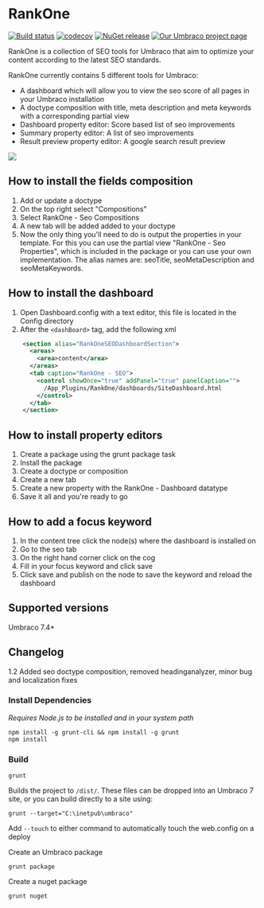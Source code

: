 # RankOne

[![Build status](https://ci.appveyor.com/api/projects/status/eux9krndo9bxui51/branch/master?svg=true)](https://ci.appveyor.com/project/markwemekamp/rankone-umbraco-seo-tool/branch/master)
[![codecov](https://codecov.io/gh/markwemekamp/RankOne-Umbraco-SEO-Tool/branch/master/graph/badge.svg)](https://codecov.io/gh/markwemekamp/RankOne-Umbraco-SEO-Tool)
[![NuGet release](https://img.shields.io/nuget/v/RankOne.svg)](https://www.nuget.org/packages/RankOne)
[![Our Umbraco project page](https://img.shields.io/badge/our-umbraco-orange.svg)](https://our.umbraco.org/projects/backoffice-extensions/rankone-seo-toolkit)

RankOne is a collection of SEO tools for Umbraco that aim to optimize your content according to the latest SEO standards.

RankOne currently contains 5 different tools for Umbraco:
- A dashboard which will allow you to view the seo score of all pages in your Umbraco installation
- A doctype composition with title, meta description and meta keywords with a corresponding partial view
- Dashboard property editor: Score based list of seo improvements
- Summary property editor: A list of seo improvements
- Result preview property editor: A google search result preview

![](https://www.github.com/markwemekamp/RankOne-Umbraco-SEO-Tool/raw/master/docs/assets/img/dashboard.png)


## How to install the fields composition ##

1. Add or update a doctype
2. On the top right select "Compositions"
3. Select RankOne - Seo Compositions
4. A new tab will be added added to your doctype
5. Now the only thing you'll need to do is output the properties in your template. For this you can use the partial view "RankOne - Seo Properties", which is included in the  package or you can use your own implementation. The alias names are: seoTitle, seoMetaDescription and seoMetaKeywords.

## How to install the dashboard ##

1. Open Dashboard.config with a text editor, this file is located in the Config directory
2. After the <code>&lt;dashBoard&gt;</code> tag, add the following xml

```xml
    <section alias="RankOneSEODashboardSection">
      <areas>
        <area>content</area>
      </areas>
      <tab caption="RankOne - SEO">
        <control showOnce="true" addPanel="true" panelCaption="">
          /App_Plugins/RankOne/dashboards/SiteDashboard.html
        </control>
      </tab>
    </section>
```

## How to install property editors ##

1. Create a package using the grunt package task
2. Install the package
3. Create a doctype or composition
4. Create a new tab
5. Create a new property with the RankOne - Dashboard datatype
6. Save it all and you're ready to go

## How to add a focus keyword ##

1. In the content tree click the node(s) where the dashboard is installed on
2. Go to the seo tab
3. On the right hand corner click on the cog
4. Fill in your focus keyword and click save
4. Click save and publish on the node to save the keyword and reload the dashboard

## Supported versions ##
Umbraco 7.4+

## Changelog ##

1.2 Added seo doctype composition, removed headinganalyzer, minor bug and localization fixes

### Install Dependencies ###
*Requires Node.js to be installed and in your system path*

    npm install -g grunt-cli && npm install -g grunt
    npm install

### Build ###
    grunt

   Builds the project to `/dist/`.  These files can be dropped into an Umbraco 7 site, or you can build directly to a site using:

    grunt --target="C:\inetpub\umbraco"

Add `--touch` to either command to automatically touch the web.config on a deploy

Create an Umbraco package

    grunt package

Create a nuget package

    grunt nuget
